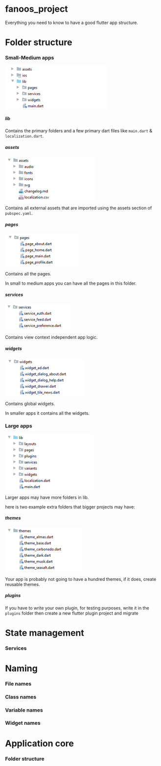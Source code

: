 # fanoos_project

Everything you need to know to have a good flutter app structure.

# Folder structure

### Small-Medium apps

![folder structure](assets/small_folder_struct.PNG)

##### lib
Contains the primary folders and a few primary dart files like `main.dart` & `localization.dart`.

##### assets
![assets folder](assets/assets.PNG)

Contains all external assets that are imported using the assets section of `pubspec.yaml`.

##### pages
![pages simple](assets/pages_simple.PNG)

Contains all the pages.

In small to medium apps you can have all the pages in this folder. 

##### services
![pages simple](assets/services.PNG)

Contains view context independent app logic.

##### widgets
![pages simple](assets/widgets.PNG)

Contains global widgets.
 
In smaller apps it contains all the widgets.
    
### Large apps
![bigger apps](assets/bigger_apps.PNG)

Larger apps may have more folders in lib.

here is two example extra folders that bigger projects may have: 

##### themes
![themes](assets/themes.PNG)

Your app is probably not going to have a hundred themes, if it does, create reusable themes.

##### plugins
If you have to write your own plugin, for testing purposes, write it in the `plugins` folder
then create a new flutter plugin project and migrate 

# State management

### Services

# Naming

### File names

### Class names

### Variable names

### Widget names

# Application core

### Folder structure






